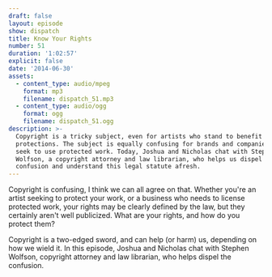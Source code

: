 ```yaml
---
draft: false
layout: episode
show: dispatch
title: Know Your Rights
number: 51
duration: '1:02:57'
explicit: false
date: '2014-06-30'
assets:
  - content_type: audio/mpeg
    format: mp3
    filename: dispatch_51.mp3
  - content_type: audio/ogg
    format: ogg
    filename: dispatch_51.ogg
description: >-
  Copyright is a tricky subject, even for artists who stand to benefit from it's
  protections. The subject is equally confusing for brands and companies who
  seek to use protected work. Today, Joshua and Nicholas chat with Stephen
  Wolfson, a copyright attorney and law librarian, who helps us dispel the
  confusion and understand this legal statute afresh.
---
```

Copyright is confusing, I think we can all agree on that. Whether you're an artist seeking to protect your work, or a business who needs to license protected work, your rights may be clearly defined by the law, but they certainly aren't well publicized. What are your rights, and how do you protect them?

Copyright is a two-edged sword, and can help (or harm) us, depending on how we wield it. In this episode, Joshua and Nicholas chat with Stephen Wolfson, copyright attorney and law librarian, who helps dispel the confusion.